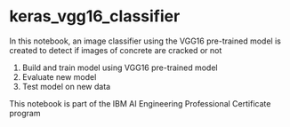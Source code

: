 # keras_vgg16_classifier
 In this notebook, an image classifier using the VGG16 pre-trained model is created to detect if images of concrete are cracked or not
 
 1) Build and train model using VGG16 pre-trained model
 2) Evaluate new model
 3) Test model on new data
 
 This notebook is part of the IBM AI Engineering Professional Certificate program
